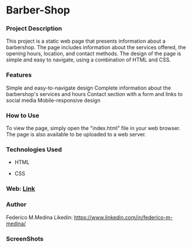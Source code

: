 # Barber-Shop
### Project Description

This project is a static web page that presents information about a barbershop. The page includes information about the services offered, the opening hours, location, and contact methods. The design of the page is simple and easy to navigate, using a combination of HTML and CSS.

### Features
Simple and easy-to-navigate design
Complete information about the barbershop's services and hours
Contact section with a form and links to social media
Mobile-responsive design

### How to Use
To view the page, simply open the "index.html" file in your web browser. The page is also available to be uploaded to a web server.

### Technologies Used

- HTML

- CSS

### Web: [Link](https://fede3500.github.io/Barber-Shop/)

### Author

Federico M.Medina
Likedin: https://www.linkedin.com/in/federico-m-medina/

### ScreenShots

